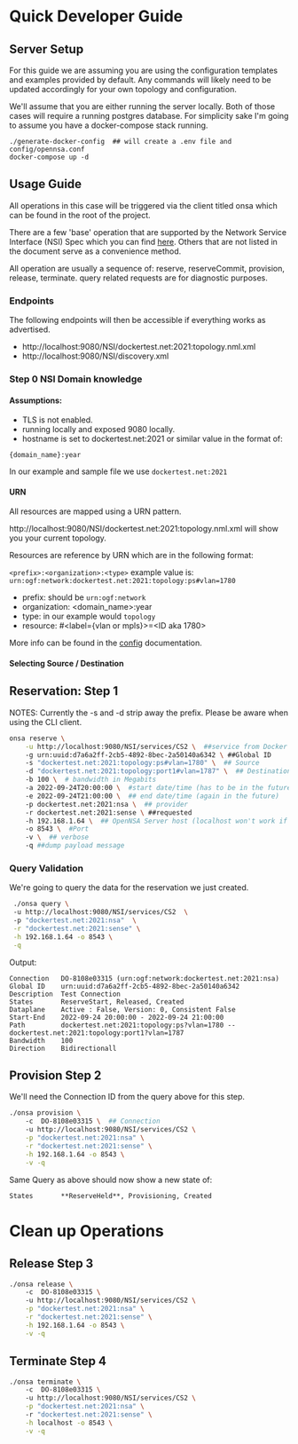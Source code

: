 # Quick Developer Guide


## Server Setup

For this guide we are assuming you are using the configuration templates and examples provided by default.  Any commands
will likely need to be updated accordingly for your own topology and configuration.

We'll assume that you are either running the server locally.  Both of those cases will require a running postgres database.  For simplicity sake I'm going to assume you have a docker-compose stack running.  

```
./generate-docker-config  ## will create a .env file and config/opennsa.conf
docker-compose up -d 
```
## Usage Guide

All operations in this case will be triggered via the client titled onsa which can be found in the root of the project.

There are a few 'base' operation that are supported by the Network Service Interface (NSI) Spec which you can find [here](GFD.237.pdf).  Others that are not listed in the document serve as a convenience method.

All operation are usually a sequence of: reserve, reserveCommit, provision, release, terminate.
query related requests are for diagnostic purposes.

### Endpoints

The following endpoints will then be accessible if everything works as advertised.

  - http://localhost:9080/NSI/dockertest.net:2021:topology.nml.xml
  - http://localhost:9080/NSI/discovery.xml


### Step 0 NSI Domain knowledge

#### Assumptions:

  - TLS is not enabled.
  - running locally and exposed 9080 locally.
  - hostname is set to dockertest.net:2021 or similar value in the format of:

```
{domain_name}:year
```

In our example and sample file we use `dockertest.net:2021`

#### URN

All resources are mapped using a URN pattern.  

http://localhost:9080/NSI/dockertest.net:2021:topology.nml.xml will show you your current topology.

Resources are reference by URN which are in the following format:

`<prefix>:<organization>:<type>`  example value is: `urn:ogf:network:dockertest.net:2021:topology:ps#vlan=1780`

 - prefix:  should be `urn:ogf:network`
 - organization: <domain_name>:year
 - type: in our example would `topology`
 - resource: <name>#<label={vlan or mpls}>=<ID aka 1780>
 
More info can be found in the [config](config.md) documentation.

#### Selecting Source / Destination

## Reservation: Step 1

NOTES: Currently the -s and -d strip away the prefix.  Please be aware when using the CLI client.

```sh
onsa reserve \
    -u http://localhost:9080/NSI/services/CS2 \  ##service from Docker 
    -g urn:uuid:d7a6a2ff-2cb5-4892-8bec-2a50140a6342 \ ##Global ID
    -s "dockertest.net:2021:topology:ps#vlan=1780" \  ## Source
    -d "dockertest.net:2021:topology:port1#vlan=1787" \  ## Destination
    -b 100 \  # bandwidth in Megabits
    -a 2022-09-24T20:00:00 \  #start date/time (has to be in the future)
    -e 2022-09-24T21:00:00 \  ## end date/time (again in the future)
    -p dockertest.net:2021:nsa \  ## provider
    -r dockertest.net:2021:sense \ ##requested 
    -h 192.168.1.64 \  ## OpenNSA Server host (localhost won't work if using docker)
    -o 8543 \  #Port 
    -v \  ## verbose
    -q ##dump payload message
```

### Query Validation

We're going to query the data for the reservation we just created.

```sh
 ./onsa query \ 
 -u http://localhost:9080/NSI/services/CS2  \ 
 -p "dockertest.net:2021:nsa"  \
 -r "dockertest.net:2021:sense" \
 -h 192.168.1.64 -o 8543 \
 -q
```

Output:

```
Connection   DO-8108e03315 (urn:ogf:network:dockertest.net:2021:nsa)
Global ID    urn:uuid:d7a6a2ff-2cb5-4892-8bec-2a50140a6342
Description  Test Connection
States       ReserveStart, Released, Created
Dataplane    Active : False, Version: 0, Consistent False
Start-End    2022-09-24 20:00:00 - 2022-09-24 21:00:00
Path         dockertest.net:2021:topology:ps?vlan=1780 -- dockertest.net:2021:topology:port1?vlan=1787
Bandwidth    100
Direction    Bidirectionall
```

## Provision Step 2

We'll need the Connection ID from the query above for this step.

```sh
./onsa provision \ 
    -c  DO-8108e03315 \  ## Connection 
    -u http://localhost:9080/NSI/services/CS2 \
    -p "dockertest.net:2021:nsa" \
    -r "dockertest.net:2021:sense" \
    -h 192.168.1.64 -o 8543 \
    -v -q
```

Same Query as above should now show a new state of: 

```
States       **ReserveHeld**, Provisioning, Created
```

# Clean up Operations

## Release Step 3 

```sh
./onsa release \ 
    -c  DO-8108e03315 \  
    -u http://localhost:9080/NSI/services/CS2 \
    -p "dockertest.net:2021:nsa" \
    -r "dockertest.net:2021:sense" \
    -h 192.168.1.64 -o 8543 \
    -v -q
```

## Terminate Step 4

```sh
./onsa terminate \ 
    -c  DO-8108e03315 \ 
    -u http://localhost:9080/NSI/services/CS2 \
    -p "dockertest.net:2021:nsa" \ 
    -r "dockertest.net:2021:sense" \
    -h localhost -o 8543 \
    -v -q
``` 


